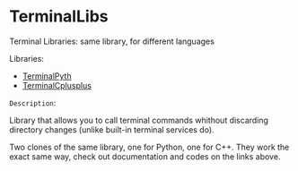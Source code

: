 # TerminalLibs
Terminal Libraries: same library, for different languages

Libraries:
- [TerminalPyth](https://github.com/CargoCodes/TerminalPyth)
- [TerminalCplusplus](https://github.com/CargoCodes/TerminalCplusplus)

`Description`:

Library that allows you to call terminal commands whithout discarding directory changes (unlike built-in terminal services do).

Two clones of the same library, one for Python, one for C++. They work the exact same way, check out documentation and codes on the links above.
